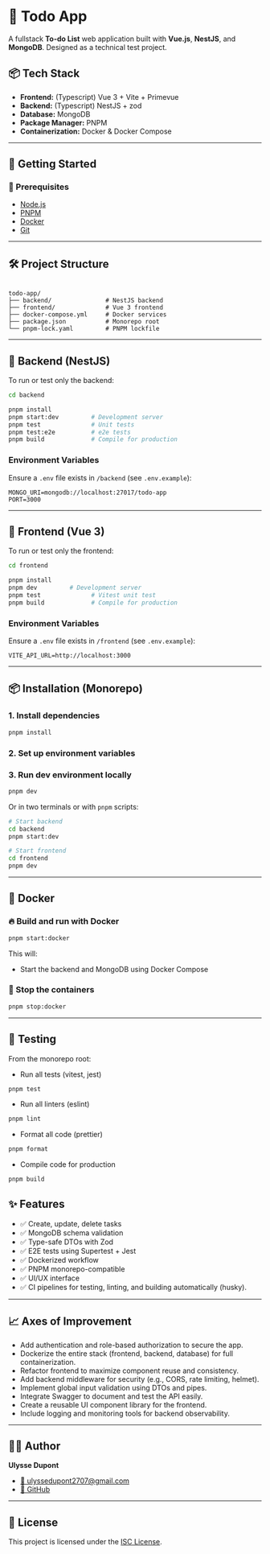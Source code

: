 
# 📝 Todo App

A fullstack **To-do List** web application built with **Vue.js**, **NestJS**, and **MongoDB**. Designed as a technical test project.

## 📦 Tech Stack

- **Frontend:** (Typescript) Vue 3 + Vite + Primevue
- **Backend:** (Typescript) NestJS + zod
- **Database:** MongoDB
- **Package Manager:** PNPM
- **Containerization:** Docker & Docker Compose

---

## 🚀 Getting Started

### 🔧 Prerequisites

- [Node.js](https://nodejs.org/)
- [PNPM](https://pnpm.io/)
- [Docker](https://www.docker.com/)
- [Git](https://git-scm.com/)

---

## 🛠 Project Structure

```

todo-app/
├── backend/               # NestJS backend
├── frontend/              # Vue 3 frontend
├── docker-compose.yml     # Docker services
├── package.json           # Monorepo root
└── pnpm-lock.yaml         # PNPM lockfile

```


---

## 📂 Backend (NestJS)

To run or test only the backend:

```bash
cd backend

pnpm install
pnpm start:dev         # Development server
pnpm test              # Unit tests
pnpm test:e2e          # e2e tests
pnpm build             # Compile for production
```

### Environment Variables

Ensure a `.env` file exists in `/backend` (see `.env.example`):

```env
MONGO_URI=mongodb://localhost:27017/todo-app
PORT=3000
```

---

## 📂 Frontend (Vue 3)

To run or test only the frontend:

```bash
cd frontend

pnpm install
pnpm dev         # Development server
pnpm test              # Vitest unit test
pnpm build             # Compile for production
```

### Environment Variables

Ensure a `.env` file exists in `/frontend` (see `.env.example`):

```env
VITE_API_URL=http://localhost:3000
```

---


## 📦 Installation (Monorepo)

### 1. Install dependencies

```bash
pnpm install
````

### 2. Set up environment variables

### 3. Run dev environment locally

```bash
pnpm dev
```

Or in two terminals or with `pnpm` scripts:

```bash
# Start backend
cd backend
pnpm start:dev

# Start frontend
cd frontend
pnpm dev
```

---

## 🐳 Docker

### 🔥 Build and run with Docker

```bash
pnpm start:docker
```

This will:

* Start the backend and MongoDB using Docker Compose

### 🛑 Stop the containers

```bash
pnpm stop:docker
```

---

## 🧪 Testing

From the monorepo root:

- Run all tests (vitest, jest)
```bash
pnpm test
```

- Run all linters (eslint)
```bash
pnpm lint
```

- Format all code (prettier)
```bash
pnpm format
```

- Compile code for production
```bash
pnpm build
```

## ✨ Features

* ✅ Create, update, delete tasks
* ✅ MongoDB schema validation
* ✅ Type-safe DTOs with Zod
* ✅ E2E tests using Supertest + Jest
* ✅ Dockerized workflow
* ✅ PNPM monorepo-compatible
* ✅ UI/UX interface
* ✅ CI pipelines for testing, linting, and building automatically (husky).

---

## 📈 Axes of Improvement

- Add authentication and role-based authorization to secure the app.
- Dockerize the entire stack (frontend, backend, database) for full containerization.
- Refactor frontend to maximize component reuse and consistency.
- Add backend middleware for security (e.g., CORS, rate limiting, helmet).
- Implement global input validation using DTOs and pipes.
- Integrate Swagger to document and test the API easily.
- Create a reusable UI component library for the frontend.
- Include logging and monitoring tools for backend observability.


---

## 🧑‍💻 Author

**Ulysse Dupont**
- [📧 ulyssedupont2707@gmail.com](mailto:ulyssedupont2707@gmail.com)
- [🔗 GitHub](https://github.com/Dulysse)

---

## 📄 License

This project is licensed under the [ISC License](LICENSE).
